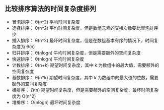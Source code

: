 ## 比较排序算法的时间复杂度排列
- 冒泡排序： θ(n^2) 平均时间复杂度
- 选择排序： θ(n^2) 平均时间复杂度，但是数组元素的交换次数要比冒泡排序少
- 插入排序： θ(n^2) 最坏时间复杂度，但是在数组基本有序的情况下，时间复杂度为 θ(n)
- 归并排序： θ(nlogn) 平均时间复杂度，但是需要额外的空间复杂度
- 快速排序： θ(nlogn) 平均时间复杂度
- 计数排序： θ(n+k) 期望时间复杂度，其中 k 为数组中的最大值，需要额外的空间复杂度
- 基数排序： θ(n*k) 期望时间复杂度，其中 k 为数组中的最大值的位数，需要额外的空间复杂度
- 桶排序：   Ω(n) 期望时间复杂度，但是需要额外的空间复杂度，最坏时间复杂度为 O(n^2)
- 堆排序：   O(nlogn) 最坏时间复杂度